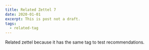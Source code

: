 ```yaml
---
title: Related Zettel 7
date: 2020-01-01
excerpt: This is post not a draft.
tags:
  - related-tag
---
```


Related zettel because it has the same tag to test recommendations.
